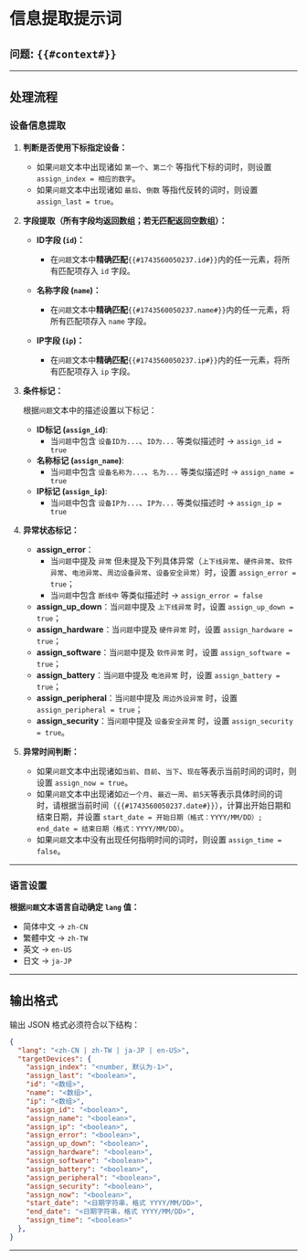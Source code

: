 # 信息提取提示词

## `问题`: `{{#context#}}`

---

## 处理流程

### 设备信息提取

1. **判断是否使用下标指定设备：**
    - 如果`问题`文本中出现诸如 `第一个`、`第二个` 等指代下标的词时，则设置 `assign_index = 相应的数字`。
    - 如果`问题`文本中出现诸如 `最后`、`倒数` 等指代反转的词时，则设置 `assign_last = true`。

2. **字段提取（所有字段均返回数组；若无匹配返回空数组）：**

    - **ID字段 (`id`)：**
        - 在`问题`文本中**精确匹配**`{{#1743560050237.id#}}`内的任一元素，将所有匹配项存入 `id` 字段。

    - **名称字段 (`name`)：**
        - 在`问题`文本中**精确匹配**`{{#1743560050237.name#}}`内的任一元素，将所有匹配项存入 `name` 字段。

    - **IP字段 (`ip`)：**
        - 在`问题`文本中**精确匹配**`{{#1743560050237.ip#}}`内的任一元素，将所有匹配项存入 `ip` 字段。

3. **条件标记：**

   根据`问题`文本中的描述设置以下标记：
    - **ID标记 (`assign_id`)**:
        - 当`问题`中包含 `设备ID为...`、`ID为...` 等类似描述时 → `assign_id = true`
    - **名称标记 (`assign_name`)**:
        - 当`问题`中包含 `设备名称为...`、`名为...` 等类似描述时 → `assign_name = true`
    - **IP标记 (`assign_ip`)**:
        - 当`问题`中包含 `设备IP为...`、`IP为...` 等类似描述时 → `assign_ip = true`

4. **异常状态标记：**
    - **assign_error**：
        - 当`问题`中提及 `异常` 但未提及下列具体异常（`上下线异常`、`硬件异常`、`软件异常`、`电池异常`、`周边设备异常`、`设备安全异常`）时，设置 `assign_error = true`；
        - 当`问题`中包含 `断线中` 等类似描述时 → `assign_error = false`
    - **assign_up_down**：当`问题`中提及 `上下线异常` 时，设置 `assign_up_down = true`；
    - **assign_hardware**：当`问题`中提及 `硬件异常` 时，设置 `assign_hardware = true`；
    - **assign_software**：当`问题`中提及 `软件异常` 时，设置 `assign_software = true`；
    - **assign_battery**：当`问题`中提及 `电池异常` 时，设置 `assign_battery = true`；
    - **assign_peripheral**：当`问题`中提及 `周边外设异常` 时，设置 `assign_peripheral = true`；
    - **assign_security**：当`问题`中提及 `设备安全异常` 时，设置 `assign_security = true`。

5. **异常时间判断：**
    - 如果`问题`文本中出现诸如`当前`、`目前`、`当下`、`现在`等表示当前时间的词时，则设置 `assign_now = true`。
    - 如果`问题`文本中出现诸如`近一个月`、`最近一周`、`前5天`等表示具体时间的词时，请根据当前时间（`{{#1743560050237.date#}}`），计算出开始日期和结束日期，并设置 `start_date = 开始日期（格式：YYYY/MM/DD）; end_date = 结束日期（格式：YYYY/MM/DD）`。
    - 如果`问题`文本中没有出现任何指明时间的词时，则设置 `assign_time = false`。

---

### 语言设置

**根据`问题`文本语言自动确定 `lang` 值：**
- 简体中文 → `zh-CN`
- 繁體中文 → `zh-TW`
- 英文 → `en-US`
- 日文 → `ja-JP`

---

## 输出格式
输出 JSON 格式必须符合以下结构：
```json
{
  "lang": "<zh-CN | zh-TW | ja-JP | en-US>",
  "targetDevices": {
    "assign_index": "<number, 默认为-1>",
    "assign_last": "<boolean>",
    "id": "<数组>",
    "name": "<数组>",
    "ip": "<数组>",
    "assign_id": "<boolean>",
    "assign_name": "<boolean>",
    "assign_ip": "<boolean>",
    "assign_error": "<boolean>",
    "assign_up_down": "<boolean>",
    "assign_hardware": "<boolean>",
    "assign_software": "<boolean>",
    "assign_battery": "<boolean>",
    "assign_peripheral": "<boolean>",
    "assign_security": "<boolean>",
    "assign_now": "<boolean>",
    "start_date": "<日期字符串，格式 YYYY/MM/DD>",
    "end_date": "<日期字符串，格式 YYYY/MM/DD>",
    "assign_time": "<boolean>"
  },
}
```

---
